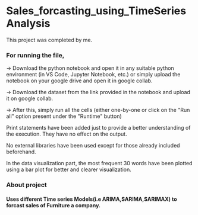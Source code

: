 # Sales_forcasting_using_TimeSeriesAnalysis
This project was completed by me.

### For running the file,
 
-> Download the python notebook and open it in any suitable python environment (in VS Code, Jupyter Notebook, etc.) or 
simply upload the notebook on your google drive and open it in google collab.

-> Download the dataset from the link provided in the notebook and upload it on google collab.

-> After this, simply run all the cells (either one-by-one or click on the "Run all" option present under the "Runtime" button)


Print statements have been added just to provide a better understanding of the execution. They have no effect on the output.

No external libraries have been used except for those already included beforehand.

In the data visualization part, the most frequent 30 words have been plotted using a bar plot for better and clearer visualization.

### About project

#### Uses different Time series Models(i.e ARIMA,SARIMA,SARIMAX) to forcast sales of Furniture a company.
